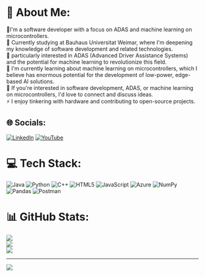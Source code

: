 # 💫 About Me:
🔭I'm a software developer with a focus on ADAS and machine learning on microcontrollers.<br>👯 Currently studying at Bauhaus Universitat Weimar, where I'm deepening my knowledge of software development and related technologies.<br>🤝 particularly interested in ADAS (Advanced Driver Assistance Systems) and the potential for machine learning to revolutionize this field.<br>🌱 I'm currently learning about machine learning on microcontrollers, which I believe has enormous potential for the development of low-power, edge-based AI solutions.<br>💬 If you're interested in software development, ADAS, or machine learning on microcontrollers, I'd love to connect and discuss ideas.<br>⚡ I enjoy tinkering with hardware and contributing to open-source projects.


## 🌐 Socials:
[![LinkedIn](https://img.shields.io/badge/LinkedIn-%230077B5.svg?logo=linkedin&logoColor=white)](https://linkedin.com/in/darshan-dodamani-74b236149/) [![YouTube](https://img.shields.io/badge/YouTube-%23FF0000.svg?logo=YouTube&logoColor=white)](https://youtube.com/@darshandodamani6682) 

# 💻 Tech Stack:
![Java](https://img.shields.io/badge/java-%23ED8B00.svg?style=plastic&logo=java&logoColor=white) ![Python](https://img.shields.io/badge/python-3670A0?style=plastic&logo=python&logoColor=ffdd54) ![C++](https://img.shields.io/badge/C++-%2300599C.svg?style=plastic&logo=c%2B%2B&logoColor=white) ![HTML5](https://img.shields.io/badge/html5-%23E34F26.svg?style=plastic&logo=html5&logoColor=white) ![JavaScript](https://img.shields.io/badge/javascript-%23323330.svg?style=plastic&logo=javascript&logoColor=%23F7DF1E) ![Azure](https://img.shields.io/badge/azure-%230072C6.svg?style=plastic&logo=azure-devops&logoColor=white) ![NumPy](https://img.shields.io/badge/numpy-%23013243.svg?style=plastic&logo=numpy&logoColor=white) ![Pandas](https://img.shields.io/badge/pandas-%23150458.svg?style=plastic&logo=pandas&logoColor=white) ![Postman](https://img.shields.io/badge/Postman-FF6C37?style=plastic&logo=postman&logoColor=white)

# 📊 GitHub Stats:
![](https://github-readme-stats.vercel.app/api?username=darshandodamani&theme=dark&hide_border=false&include_all_commits=true&count_private=true)<br/>
![](https://github-readme-streak-stats.herokuapp.com/?user=darshandodamani&theme=dark&hide_border=false)<br/>
![](https://github-readme-stats.vercel.app/api/top-langs/?username=darshandodamani&theme=dark&hide_border=false&include_all_commits=true&count_private=true&layout=compact)

---
[![](https://visitcount.itsvg.in/api?id=darshandodamani&icon=0&color=0)](https://visitcount.itsvg.in)

<!-- Proudly created with GPRM ( https://gprm.itsvg.in ) -->


